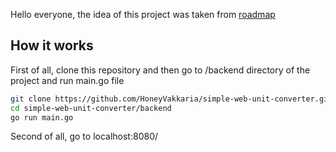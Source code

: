 Hello everyone, the idea of this project was taken from [roadmap](https://roadmap.sh/projects/unit-converter)

## How it works
First of all, clone this repository and then go to /backend directory of the project and run main.go file

```sh
git clone https://github.com/HoneyVakkaria/simple-web-unit-converter.git
cd simple-web-unit-converter/backend
go run main.go
```

Second of all, go to localhost:8080/
